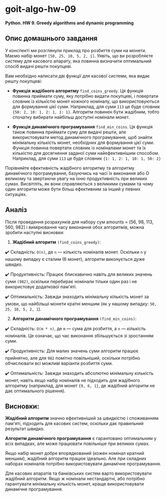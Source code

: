 # goit-algo-hw-09

**Python. HW 9. Greedy algorithms and dynamic programming**

## Опис домашнього завдання

У конспекті ми розглянули приклад про розбиття суми на монети. Маємо набір монет `[50, 25, 10, 5, 2, 1]`. Уявіть, що ви розробляєте систему для касового апарату, яка повинна визначити оптимальний спосіб видачі решти покупцеві.

Вам необхідно написати дві функції для касової системи, яка видає решту покупцеві:

- **Функція жадібного алгоритму** `find_coins_greedy`. Ця функція повинна приймати суму, яку потрібно видати покупцеві, і повертати словник із кількістю монет кожного номіналу, що використовуються для формування цієї суми. Наприклад, для суми `113` це буде словник `{50: 2, 10: 1, 2: 1, 1: 1}`. Алгоритм повинен бути жадібним, тобто спочатку вибирати найбільш доступні номінали монет.

- **Функція динамічного програмування** `find_min_coins`. Ця функція також повинна приймати суму для видачі решти, але використовувати метод динамічного програмування, щоб знайти мінімальну кількість монет, необхідних для формування цієї суми. Функція повинна повертати словник із номіналами монет та їх кількістю для досягнення заданої суми найефективнішим способом. Наприклад, для суми `113` це буде словник `{1: 1, 2: 1, 10: 1, 50: 2}`

Порівняйте ефективність жадібного алгоритму та алгоритму динамічного програмування, базуючись на часі їх виконання або О великому та звертаючи увагу на їхню продуктивність при великих сумах. Висвітліть, як вони справляються з великими сумами та чому один алгоритм може бути більш ефективним за інший у певних ситуаціях.

## Аналіз

Після проведення розрахунків для набору сум amounts = [56, 98, 113, 560, 982] і вимірювання часу виконання обох алгоритмів, можна зробити наступні висновки:

1. **Жадібний алгоритм** `(find_coins_greedy)`:

✔️ Складність: `O(n)`, де `n` — кількість номіналів монет. Оскільки `n` у нашому випадку є сталим (6 монет), алгоритм виконується дуже швидко.

✔️ Продуктивність: Працює блискавично навіть для великих значень суми `(982)`, оскільки перебирає номінали тільки один раз і не використовує додаткової пам'яті.

✔️ Оптимальність: Завжди знаходить мінімальну кількість монет за умови, що найбільші монети кратні меншим (як у нашому випадку: `50, 25, 10, 5, 2, 1`).

2. **Алгоритм динамічного програмування** `(find_min_coins)`:

✔️ Складність: `O(m * n)`, де `m` — сума для розбиття, а `n` — кількість номіналів. Це означає, що час виконання збільшується зі зростанням суми.

✔️ Продуктивність: Для малих значень суми алгоритм працює прийнятно, але для `982` помітно повільніший, оскільки потрібно обчислювати всі можливі варіанти розбиття суми.

✔️ Оптимальність: Завжди знаходить абсолютно мінімальну кількість монет, навіть якщо набір номіналів не підходить для жадібного алгоритму (наприклад, для монет `{9, 6, 1}`, де жадібний алгоритм не дає оптимального рішення).

## Висновки:

**Жадібний алгоритм** значно ефективніший за швидкістю і споживанням пам'яті, підходить для касових систем, оскільки дає правильний результат швидко.

**Алгоритм динамічного програмування** є гарантовано оптимальним у всіх випадках, але може працювати повільніше при великих сумах.

Якщо набір монет добре впорядкований (кожен номінал кратний меншим), жадібний алгоритм працює ідеально. Але при складних наборах номіналів потрібно використовувати динамічне програмування.

Для касових апаратів та банківських систем варто використовувати жадібний алгоритм. Якщо ж номінали нестандартні, або потрібно гарантувати мінімальну кількість монет, краще використовувати динамічне програмування.

